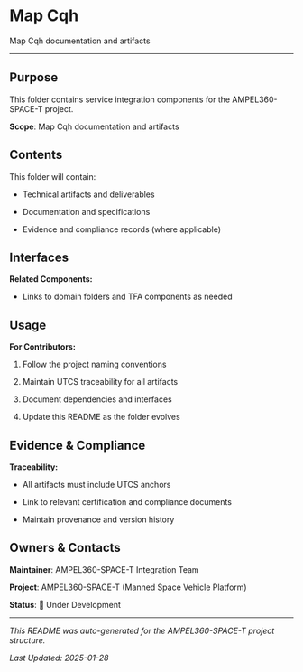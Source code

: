 # Map Cqh

Map Cqh documentation and artifacts

---

## Purpose

This folder contains service integration components for the AMPEL360-SPACE-T project.


**Scope**: Map Cqh documentation and artifacts


## Contents

This folder will contain:

- Technical artifacts and deliverables

- Documentation and specifications

- Evidence and compliance records (where applicable)


## Interfaces

**Related Components:**

- Links to domain folders and TFA components as needed


## Usage

**For Contributors:**

1. Follow the project naming conventions

2. Maintain UTCS traceability for all artifacts

3. Document dependencies and interfaces

4. Update this README as the folder evolves


## Evidence & Compliance

**Traceability:**

- All artifacts must include UTCS anchors

- Link to relevant certification and compliance documents

- Maintain provenance and version history


## Owners & Contacts

**Maintainer**: AMPEL360-SPACE-T Integration Team

**Project**: AMPEL360-SPACE-T (Manned Space Vehicle Platform)

**Status**: 🚧 Under Development


---


*This README was auto-generated for the AMPEL360-SPACE-T project structure.*

*Last Updated: 2025-01-28*
